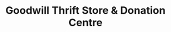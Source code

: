 ---
title: "Goodwill Thrift Store & Donation Centre"
url: /edmonton/goodwill-thrift-store-und-donation-centre/
shop: Gebrauchtwaren
---